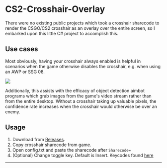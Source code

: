 # CS2-Crosshair-Overlay

There were no existing public projects which took a crosshair sharecode to render the CSGO/CS2 crosshair as an overlay over the entire screen, so I embarked upon this little C# project to accomplish this.

## Use cases

Most obviously, having your crosshair always enabled is helpful in scenarios when the game otherwise disables the crosshair, e.g. when using an AWP or SSG 08.

![](https://github.com/Chungmire/CS2-Crosshair-Overlay/blob/main/Example.gif)

Additionally, this assists with the efficacy of object detection aimbot programs which grab images from the game's video stream rather than from the entire desktop. Without a crosshair taking up valuable pixels, the confidence rate increases when the crosshair would otherwise be over an enemy.


## Usage

1. Download from [Releases](https://github.com/Chungmire/CS2-Crosshair-Overlay/files/14324202/1.0.zip).
2. Copy crosshair sharecode from game.
3. Open config.txt and paste the sharecode after `Sharecode=`
4. (Optional) Change toggle key. Default is Insert. Keycodes found [here](https://learn.microsoft.com/en-us/dotnet/api/system.windows.forms.keys?view=windowsdesktop-8.0) 

---
